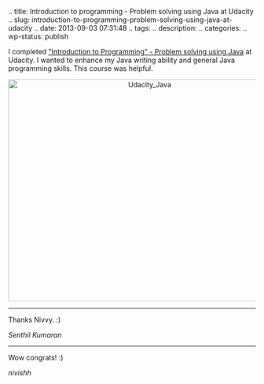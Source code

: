 .. title: Introduction to programming - Problem solving using Java  at Udacity
.. slug: introduction-to-programming-problem-solving-using-java-at-udacity
.. date: 2013-09-03 07:31:48
.. tags: 
.. description: 
.. categories: 
.. wp-status: publish

<html><body><p>I completed <a href="https://www.udacity.com/course/cs046">"Introduction to Programming" - Problem solving using Java</a> at Udacity. I wanted to enhance my Java writing ability and general Java programming skills. This course was helpful.

</p><p style="text-align:center;"><a href="https://www.dropbox.com/s/222q6kxado1u91r/certificate_java_udacity.pdf"><img class="aligncenter size-large wp-image-1336" alt="Udacity_Java" src="http://xtoinf.files.wordpress.com/2013/09/udacity_java.jpg?w=560" width="560" height="451"></a></p></body></html>

----


Thanks Nivvy. :)

_Senthil Kumaran_

----


Wow congrats! :)

_nivishh_